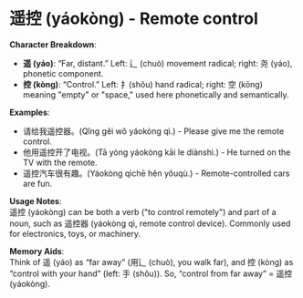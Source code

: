 # **遥控 (yáokòng) - Remote control**

**Character Breakdown**:  
- **遥 (yáo)**: “Far, distant.” Left: 辶 (chuò) movement radical; right: 尧 (yáo), phonetic component.  
- **控 (kòng)**: “Control.” Left: 扌(shǒu) hand radical; right: 空 (kōng) meaning "empty" or "space," used here phonetically and semantically.

**Examples**:  
- 请给我遥控器。(Qǐng gěi wǒ yáokòng qì.) - Please give me the remote control.  
- 他用遥控开了电视。(Tā yòng yáokòng kāi le diànshì.) - He turned on the TV with the remote.  
- 遥控汽车很有趣。(Yáokòng qìchē hěn yǒuqù.) - Remote-controlled cars are fun.

**Usage Notes**:  
遥控 (yáokòng) can be both a verb ("to control remotely") and part of a noun, such as 遥控器 (yáokòng qì, remote control device). Commonly used for electronics, toys, or machinery.

**Memory Aids**:  
Think of 遥 (yáo) as “far away” (用辶 (chuò), you walk far), and 控 (kòng) as “control with your hand” (left: 手 (shǒu)). So, “control from far away” = 遥控 (yáokòng).